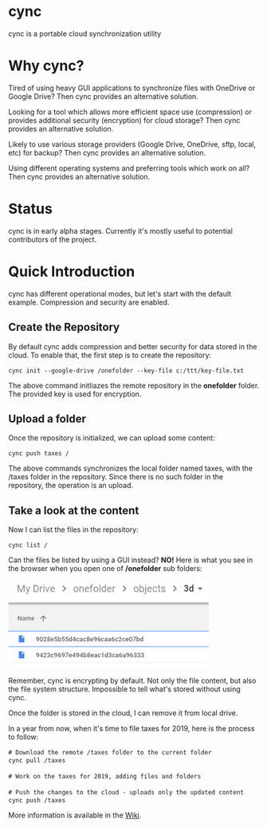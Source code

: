 # cync
cync is a portable cloud synchronization utility

# Why cync?
Tired of using heavy GUI applications to synchronize files with OneDrive or Google Drive? Then cync provides an alternative solution.

Looking for a tool which allows more efficient space use (compression) or provides additional security (encryption) for cloud storage? Then cync provides an alternative solution.

Likely to use various storage providers (Google Drive, OneDrive, sftp, local, etc) for backup? Then cync provides an alternative solution.

Using different operating systems and preferring tools which work on all? Then cync provides an alternative solution.

# Status
cync is in early alpha stages. Currently it's mostly useful to potential contributors of the project.

# Quick Introduction
cync has different operational modes, but let's start with the default example. Compression and security are enabled.

## Create the Repository
By default cync adds compression and better security for data stored in the cloud. To enable that, the first step is to create the repository:

    cync init --google-drive /onefolder --key-file c:/ttt/key-file.txt
    
The above command initliazes the remote repository in the **onefolder** folder. The provided key is used for encryption.

## Upload a folder
Once the repository is initialized, we can upload some content:

    cync push taxes /
    
The above commands synchronizes the local folder named taxes, with the /taxes folder in the repository. Since there is no such folder in the repository, the operation is an upload.

## Take a look at the content
Now I can list the files in the repository:

    cync list /
    
Can the files be listed by using a GUI instead? **NO!** Here is what you see in the browser when you open one of **/onefolder** sub folders:

![Google Drive file list](https://github.com/ivannp/cync/blob/master/github-images/google-drive-files.png)

Remember, cync is encrypting by default. Not only the file content, but also the file system structure. Impossible to tell what's stored without using cync.

Once the folder is stored in the cloud, I can remove it from local drive.

In a year from now, when it's time to file taxes for 2019, here is the process to follow:

    # Download the remote /taxes folder to the current folder
    cync pull /taxes
    
    # Work on the taxes for 2019, adding files and folders
    
    # Push the changes to the cloud - uploads only the updated content
    cync push /taxes

More information is available in the [Wiki](https://github.com/ivannp/cync/wiki).
